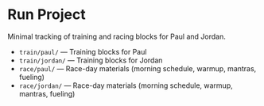 # Run Project

Minimal tracking of training and racing blocks for Paul and Jordan.

- `train/paul/` — Training blocks for Paul
- `train/jordan/` — Training blocks for Jordan
- `race/paul/` — Race-day materials (morning schedule, warmup, mantras, fueling)
- `race/jordan/` — Race-day materials (morning schedule, warmup, mantras, fueling)

